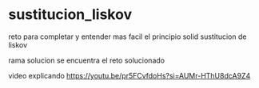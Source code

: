 # sustitucion_liskov

reto para completar y entender mas facil el principio solid sustitucion de liskov

rama solucion se encuentra el reto solucionado

video explicando https://youtu.be/pr5FCvfdoHs?si=AUMr-HThU8dcA9Z4
